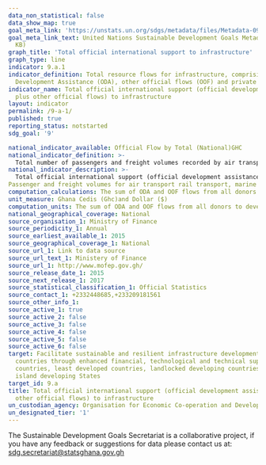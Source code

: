 ```yaml
---
data_non_statistical: false
data_show_map: true
goal_meta_link: 'https://unstats.un.org/sdgs/metadata/files/Metadata-09-0A-01.pdf '
goal_meta_link_text: United Nations Sustainable Development Goals Metadata (PDF 208
  KB)
graph_title: 'Total official international support to infrastructure'
graph_type: line
indicator: 9.a.1
indicator_definition: Total resource flows for infrastructure, comprising Official
  Development Assistance (ODA), other official flows (OOF) and private flows
indicator_name: Total official international support (official development assistance
  plus other official flows) to infrastructure
layout: indicator
permalink: /9-a-1/
published: true
reporting_status: notstarted
sdg_goal: '9'

national_indicator_available: Official Flow by Total (National)GHC 			
national_indicator_definition: >- 			
  Total number of passengers and freight volumes recorded by air transport rail transport, marine water transport, inland water transport and  urban transport services in a particular year
national_indicator_description: >- 
  Total official international support (official development assistance plus other official flows) to infrastructure
Passenger and freight volumes for air transport rail transport, marine water transport, inland water transport and  urban transport
computation_calculations: The sum of ODA and OOF flows from all donors to developing countries for infrastructure
unit_measure: Ghana Cedis (Ghc)and Dollar ($)			
computation_units: The sum of ODA and OOF flows from all donors to developing countries for infrastructure						
national_geographical_coverage: National
source_organisation_1: Ministry of Finance			
source_periodicity_1: Annual			
source_earliest_available_1: 2015			
source_geographical_coverage_1: National			
source_url_1: Link to data source			
source_url_text_1: Ministery of Finance			
source_url_1: http://www.mofep.gov.gh/			
source_release_date_1: 2015			
source_next_release_1: 2017			
source_statistical_classification_1: Official Statistics			
source_contact_1: +2332448685,+233209181561			
source_other_info_1:
source_active_1: true
source_active_2: false
source_active_3: false
source_active_4: false
source_active_5: false
source_active_6: false
target: Facilitate sustainable and resilient infrastructure development in developing
  countries through enhanced financial, technological and technical support to African
  countries, least developed countries, landlocked developing countries and small
  island developing States
target_id: 9.a
title: Total official international support (official development assistance plus
  other official flows) to infrastructure
un_custodian_agency: Organisation for Economic Co-operation and Development (OECD)
un_designated_tier: '1'
---
```


The Sustainable Development Goals Secretariat is a collaborative project, if you have any feedback or suggestions for data please contact us at: sdg.secretariat@statsghana.gov.gh
